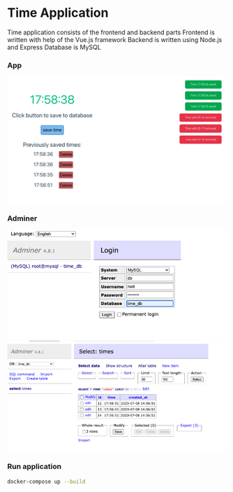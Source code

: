 # Time Application
Time application consists of the frontend and backend parts
Frontend is written with help of the Vue.js framework
Backend is written using Node.js and Express
Database is MySQL

### App
![1.png](app.png)

### Adminer
![2.jpg](admin.png)
![2.jpg](db.png)

### Run application
```sh
docker-compose up --build
```